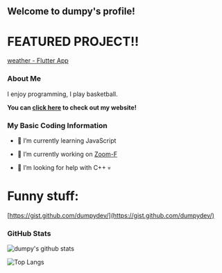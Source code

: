 ## Welcome to dumpy's profile!

# FEATURED PROJECT!!
[weather - Flutter App](https://github.com/dumpydev/weather)

### About Me

I enjoy programming, I play basketball.

**You can [click here](https://dumpyy.xyz) to check out my website!**

### My Basic Coding Information

- 🌱 I’m currently learning JavaScript

- 🔭 I’m currently working on [Zoom-F](https://zoom.dumpyy.xyz)

- 🤔 I’m looking for help with C++ 💀

# Funny stuff:
[https://gist.github.com/dumpydev/](https://gist.github.com/dumpydev/)

### GitHub Stats

![dumpy's github stats](https://github-readme-stats.vercel.app/api?username=dumpydev&theme=dark&show_icons=true)

![Top Langs](https://github-readme-stats.vercel.app/api/top-langs/?username=dumpydev&theme=dark)
